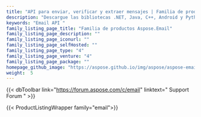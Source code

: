 ```yaml
---
title: "API para enviar, verificar y extraer mensajes | Familia de productos Aspose.Email"
description: "Descargue las bibliotecas .NET, Java, C++, Android y Python para crear, manipular, convertir, enviar o recibir mensajes de correo electrónico. Cree archivos de almacenamiento de mensajes o extraiga contenido de PST, OST y MBOX. Conéctese a través de IMAP, POP3 o Exchange y cree o consuma patrones recurrentes."
keywords: "Email API "
family_listing_page_title: "Familia de productos Aspose.Email"
family_listing_page_description: ""
family_listing_page_iconurl: ""
family_listing_page_selfHosted: ""
family_listing_page_type: "4"
family_listing_page_venture: "4"
family_listing_page_package: ""
homepage_github_image: "https://aspose.github.io/img/aspose/aspose-email.png"
weight:  5
---
```


{{< dbToolbar link="https://forum.aspose.com/c/email" linktext=" Support Forum " >}}

{{< ProductListingWrapper family="email">}}

